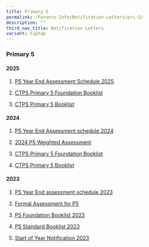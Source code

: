 ```yaml
---
title: Primary 5
permalink: /Parents-Info/Notification-Letters/pri-5/
description: ""
third_nav_title: Notification Letters
variant: tiptap
---
```

<h3>Primary 5</h3>
<h4>2025</h4>
<ol data-tight="true" class="tight">
<li>
<p><a href="/files/2025/P5_Notification_on_YEA_dates_2025.pdf" rel="noopener nofollow" target="_blank">P5 Year End Assessment Schedule 2025</a>
</p>
</li>
<li>
<p><a href="/files/2025/P5_Foundation.pdf" rel="noopener nofollow" target="_blank">CTPS Primary 5 Foundation Booklist</a>
</p>
</li>
<li>
<p><a href="/files/2025/P5.pdf" rel="noopener nofollow" target="_blank">CTPS Primary 5 Booklist</a>
</p>
</li>
</ol>
<h4>2024</h4>
<ol data-tight="true" class="tight">
<li>
<p><a href="/files/2024/P5_Notification_on_YEA_dates_2024.pdf" rel="noopener noreferrer nofollow" target="_blank">P5 Year End Assessment schedule 2024</a>
</p>
</li>
<li>
<p><a href="/files/2024/2024_Formal_Assessment_for_Primary_5__Parent_s_Notification__1.pdf" rel="noopener noreferrer nofollow" target="_blank">2024 P5 Weighted Assessment</a>
</p>
</li>
<li>
<p><a href="/files/2024/P5FDN_booklist_2024.pdf" rel="noopener noreferrer nofollow" target="_blank">CTPS Primary 5 Foundation Booklist</a>
</p>
</li>
<li>
<p><a href="/files/2024/P5_booklist_2024.pdf" rel="noopener noreferrer nofollow" target="_blank">CTPS Primary 5 Booklist</a>
</p>
</li>
</ol>
<h4>2023</h4>
<ol data-tight="true" class="tight">
<li>
<p><a href="/files/2023/T3/primary%20five%20year-end%20assessment%20schedule%202023.pdf" rel="noopener noreferrer nofollow" target="_blank">P5 Year End assessment schedule 2023</a>
</p>
</li>
<li>
<p><a href="/files/2023/T1/2023%20Formal%20Assessment%20for%20P5%20(Parent%20notification).pdf" rel="noopener noreferrer nofollow" target="_blank">Formal Assessment for P5</a>
</p>
</li>
<li>
<p><a href="/files/2023/P5%202023%20BOOKLIST%20(FOUNDATION).pdf" rel="noopener noreferrer nofollow" target="_blank">P5 Foundation Booklist 2023</a>
</p>
</li>
<li>
<p><a href="/files/2023/P5%202023%20BOOKLIST%20(STANDARD).pdf" rel="noopener noreferrer nofollow" target="_blank">P5 Standard Booklist 2023</a>
</p>
</li>
<li>
<p><a href="/files/2023/T1/2023%20Start%20of%20Year%20Notification_FINAL%20v2.pdf" rel="noopener noreferrer nofollow" target="_blank">Start of Year Notification 2023</a>
</p>
</li>
</ol>
<p></p>